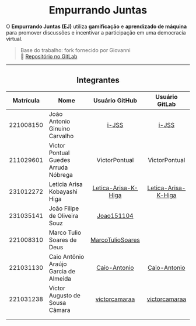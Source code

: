 <center>

# Empurrando Juntas

</center>


O **Empurrando Juntas (EJ)** utiliza **gamificação** e **aprendizado de máquina** para promover discussões e incentivar a participação em uma democracia virtual.

> Base do trabalho: fork fornecido por Giovanni  
> 🔗 [Repositório no GitLab](https://gitlab.com/gces-ej/ej-application)

---

<center>

## Integrantes

</center>


<div style="margin: 0 auto; width: fit-content;">

| Matrícula | Nome                                 |          Usuário GitHub           |          Usuário GitLab           |
|:---------:|--------------------------------------|:---------------------------------:|:---------------------------------:|
| 221008150 | João Antonio Ginuino Carvalho        | [i-JSS](https://github.com/i-JSS) | [i-JSS](https://gitlab.com/i-JSS) |
| 211029601 | Victor Pontual Guedes Arruda Nóbrega |           VictorPontual           |           VictorPontual           |
| 231012272 | Leticia Arisa Kobayashi Higa         | [Letica-Arisa-K-Higa](https://github.com/Leticia-Arisa-K-Higa)  |    [Letica-Arisa-K-Higa](https://github.com/Leticia-Arisa-K-Higa)    |
| 231035141 | João Filipe de Oliveira Souz         | [Joao151104](https://github.com/Joao151104)                     |                                   |
| 221008310 | Marco Tulio Soares de Deus           | [MarcoTulioSoares](https://github.com/MarcoTulioSoares)                                  |                                   |
| 221031130 | Caio Antônio Araújo Garcia de Almeida | [Caio-Antonio](https://github.com/Caio-Antonio) | [Caio-Antonio](https://gitlab.com/Caio-Antonio) |
| 221031238 | Víctor Augusto de Sousa Câmara       |    [victorcamaraa](https://github.com/victorcamaraa)                               | [victorcamaraa](https://github.com/victorcamaraa)                                    |
|           |                                      |                                   |                                   |
|           |                                      |                                   |                                   |

</div>
